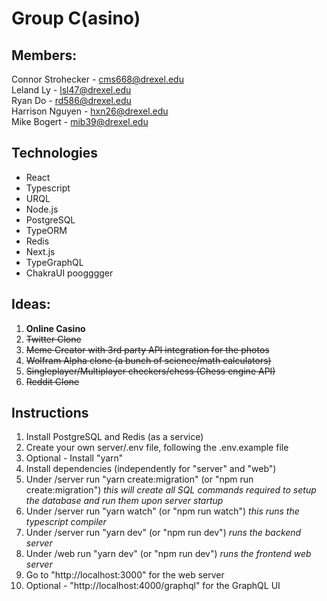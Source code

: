 # Group C(asino)

## Members:
Connor Strohecker - cms668@drexel.edu  
Leland Ly - lsl47@drexel.edu  
Ryan Do - rd586@drexel.edu  
Harrison Nguyen - hxn26@drexel.edu  
Mike Bogert - mib39@drexel.edu  
## Technologies
- React
- Typescript
- URQL
- Node.js
- PostgreSQL
- TypeORM
- Redis
- Next.js
- TypeGraphQL
- ChakraUI
poogggger
## Ideas:
1. **Online Casino**
2. ~~Twitter Clone~~
3. ~~Meme Creator with 3rd party API integration for the photos~~
4. ~~Wolfram Alpha clone (a bunch of science/math calculators)~~
5. ~~Singleplayer/Multiplayer checkers/chess (Chess engine API)~~
6. ~~Reddit Clone~~

## Instructions
1. Install PostgreSQL and Redis (as a service)
2. Create your own server/.env file, following the .env.example file
3. Optional - Install "yarn"
4. Install dependencies (independently for "server" and "web")
5. Under /server run "yarn create:migration" (or "npm run create:migration") *this will create all SQL commands required to setup the database and run them upon server startup*
6. Under /server run "yarn watch" (or "npm run watch") *this runs the typescript compiler*
7. Under /server run "yarn dev" (or "npm run dev") *runs the backend server*
8. Under /web run "yarn dev" (or "npm run dev") *runs the frontend web server*
9. Go to "http://localhost:3000" for the web server
10. Optional - "http://localhost:4000/graphql" for the GraphQL UI